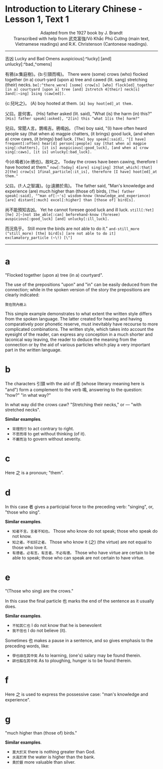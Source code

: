 # Introduction to Literary Chinese - Lesson 1, Text 1

<center>Adapted from the 1927 book by J. Brandt</center>

<center>Transcribed with help from 武克富強/Võ Khắc Phú Cường (main text, Vietnamese readings) and R.K. Christenson (Cantonese readings).</center>

---

吉凶
Lucky and Bad Omens
auspicious[:^lucky] [and] unlucky[:^bad_^omens]

有鴉{a:集庭樹}。{b:引頸而鳴}。
There were (some) crows (who) flocked together (in a) court-yard (upon a) tree and cawed (lit. sang) stretching (their) necks.
`be[:^there_were] [some] crow[s] [who] flock[ed]_together [in a] courtyard [upon a] tree [and] 2stretch 4[their] neck[s] 3and[:~ing] 1sing (caw[ed]).`

{c:兒叱之}。
(A) boy hooted at them.
`[A] boy hoot[ed]_at them.`

父曰。是何害。
(His) father asked (lit. said), "What (is) the harm (in) this?"
`[His] father speak[:asked], "2[in] this ^what 1[is the] harm?"`

兒曰。常聞人言。鵲鳴吉。鴉鳴凶。
(The) boy said, "(I) have often heard people say (that when a) magpie chatters, (it brings) good luck, (and when a) crow caws, (it brings) bad luck.
`[The] boy speak[:said], "[I have] frequent[:often] hear[d] person[:people] say [that when a] magpie sing[:chatters], [it is] auspicious[:good_luck], [and when a] crow sing[:caws], [it is] unlucky[:bad_luck].`

今{d:鳴者}{e:鴉也}。故叱之。
Today the crows have been cawing, therefore I have hooted at them."
`now[:Today] 4[are] sing[ing] 3that_which[:that] 2[the] crow[s] 1final_particle[:it_is], therefore [I have] hoot[ed]_at them."`

父曰。{f:人之智識}。{g:遠勝於鳥}。
The father said, "Man's knowledge and experience (are) much higher than (those of) birds,
`[The] father speak[:said], "^man of[:~'s] wisdom-know (knowledge_and_experience) [are] distant[:much] excel[:higher] than [those of] bird[s].`

尚不能預知吉凶。
Yet he cannot foresee good luck and ill luck.
`still[:Yet] [he] 2[~]not 1be_able[:can] beforehand-know (foresee) auspicious[:good_luck] [and] unlucky[:ill_luck].`

而況鳥乎。
Still more the birds are not able to do it."
`and-still_more (^still_more) [the] bird[s] [are not able to do it] exclamatory_particle (~\!) [\"]`

---

# a

"Flocked together (upon a) tree (in a) courtyard".

The use of the prepositions "upon" and "in" can be easily deduced from the connection; while in the spoken version of the story the prepositions are clearly indicated:

`聚在院內樹上`

This simple example demonstrates to what extent the written style differs from the spoken language. The latter created for hearing and having comparatively poor phonetic reserve, must inevitably have recourse to more complicated combinations. The written style, which takes into account the eyesight of the reader, can express any conception in a much shorter and laconical way leaving, the reader to deduce the meaning from the connection or by the aid of various particles which play a very important part in the written language.

# b

The characters 引頸 with the aid of 而 (whose literary meaning here is "and") form a complement to the verb 鳴, answering to the question: "how?" "in what way?"

In what way did the crows caw? "Stretching their necks," or — "with stretched necks".

**Similar examples**.

- `背理而行` to act contrary to right.
- `不思而得` to get without thinking (of it).
- `不嚴而治` to govern without severity.

# c

Here 之 is a pronoun; "them".

# d

In this case 者 gives a participial force to the preceding verb: "singing", or, "those who sing".

**Similar examples**.

- `知者不言。言者不知也。` Those who know do not speak; those who speak do not know.
- `知之者。不如好之者。` Those who know it (之) (the virtue) are not equal to those who love it.
- `有德者。必有言。有言者。不必有德。` Those who have virtue are certain to be able to speak; those who can speak are not certain to have virtue.

# e

"(Those who sing) are the crows."

In this case the final particle 也 marks the end of the sentence as it usually does.

**Similar examples**.

- `不知其仁也` I do not know that he is benevolent
- `我不信也` I do not believe (it).

Sometimes 也 makes a pause in a sentence, and so gives emphasis to the preceding words, like:

- `學也祿在其中矣` As to learning, (one's) salary may be found therein.
- `耕也餒在其中矣` As to ploughing, hunger is to be found therein.

# f

Here 之 is used to express the possessive case: "man's knowledge and experience".

# g

"much higher than (those of) birds."

**Similar examples**.

- `莫大於天` there is nothing greater than God.
- `水高於岸` the water is higher than the bank.
- `貴於銀` more valuable than silver.
